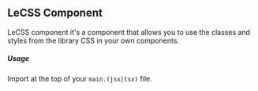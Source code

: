 ## LeCSS Component

LeCSS component it's a component that allows you to use the classes and styles from the library CSS in your own components.

##### Usage

Import at the top of your `main.(jsx|tsx)` file.

<div>
<ImportCode></ImportCode>
</div>
